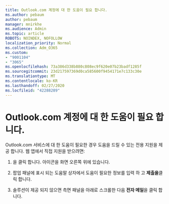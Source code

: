 ```yaml
---
title: Outlook.com 계정에 대 한 도움이 필요 합니다.
ms.author: pebaum
author: pebaum
manager: mnirkhe
ms.audience: Admin
ms.topic: article
ROBOTS: NOINDEX, NOFOLLOW
localization_priority: Normal
ms.collection: Adm_O365
ms.custom:
- "9001104"
- "3065"
ms.openlocfilehash: 73a386d338b880c808ec9f620e07b23badf1285f
ms.sourcegitcommit: 23d217597369d0ca585600f9454171e7c133c30e
ms.translationtype: MT
ms.contentlocale: ko-KR
ms.lasthandoff: 02/27/2020
ms.locfileid: "42288289"
---
```

# <a name="need-help-with-my-outlookcom-account"></a>Outlook.com 계정에 대 한 도움이 필요 합니다.

Outlook.com 서비스에 대 한 도움이 필요한 경우 도움을 드릴 수 있는 전용 지원을 제공 합니다. 웹 앱에서 직접 지원을 받으려면: 

1. 을 클릭 합니다. 아이콘을 화면 오른쪽 위에 있습니다. 

2. 팝업 패널에 표시 되는 도움말 상자에서 도움이 필요한 정보를 입력 하 고 **제출을**클릭 합니다. 

3. 솔루션이 제공 되지 않으면 측면 패널을 아래로 스크롤한 다음 **전자 메일**을 클릭 합니다.
